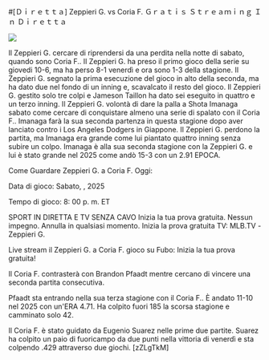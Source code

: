 #[Ｄｉｒｅｔｔａ] Zeppieri G. vs Coria F. Ｇｒａｔｉｓ Ｓｔｒｅａｍｉｎｇ Ｉｎ Ｄｉｒｅｔｔａ  
  
  
[![](https://i.imgur.com/qSNzIqt.png)](https://movie.rssnews.media/lufxqEQbw.php)  
  
Il Zeppieri G. cercare di riprendersi da una perdita nella notte di sabato, quando sono Coria F.. Il Zeppieri G. ha preso il primo gioco della serie su giovedi 10-6, ma ha perso 8-1 venerdì e ora sono 1-3 della stagione. Il Zeppieri G. segnato la prima esecuzione del gioco in alto della seconda, ma ha dato due nel fondo di un inning e, scavalcato il resto del gioco. Il Zeppieri G. gestito solo tre colpi e Jameson Taillon ha dato sei eseguito in quattro e un terzo inning. Il Zeppieri G. volontà di dare la palla a Shota Imanaga sabato come cercare di conquistare almeno una serie di spalato con il Coria F.. Imanaga farà la sua seconda partenza in questa stagione dopo aver lanciato contro i Los Angeles Dodgers in Giappone. Il Zeppieri G. perdono la partita, ma Imanaga era grande come lui piantato quattro inning senza subire un colpo. Imanaga è alla sua seconda stagione con la Zeppieri G. e lui è stato grande nel 2025 come andò 15-3 con un 2.91 EPOCA.

Come Guardare Zeppieri G. a Coria F. Oggi:

Data di gioco: Sabato, , 2025

Tempo di gioco: 8: 00 p. m. ET

SPORT IN DIRETTA E TV SENZA CAVO
Inizia la tua prova gratuita. Nessun impegno. Annulla in qualsiasi momento.
Inizia la prova gratuita
TV: MLB.TV -Zeppieri G.

Live stream il Zeppieri G. a Coria F. gioco su Fubo: Inizia la tua prova gratuita!

Il Coria F. contrasterà con Brandon Pfaadt mentre cercano di vincere una seconda partita consecutiva.

Pfaadt sta entrando nella sua terza stagione con il Coria F.. È andato 11-10 nel 2025 con un'ERA 4.71. Ha colpito fuori 185 la scorsa stagione e camminato solo 42.

Il Coria F. è stato guidato da Eugenio Suarez nelle prime due partite. Suarez ha colpito un paio di fuoricampo da due punti nella vittoria di venerdì e sta colpendo .429 attraverso due giochi. [zZLgTkM]